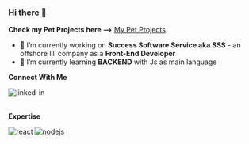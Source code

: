 ### Hi there 👋

<!--
**vantu98/vantu98** is a ✨ _special_ ✨ repository because its `README.md` (this file) appears on your GitHub profile. -->
**Check my Pet Projects here -->** [My Pet Projects](https://github.com/tunv-personal-project)
- 🔭 I’m currently working on **Success Software Service aka SSS** - an offshore IT company as a **Front-End Developer**
- 🌱 I’m currently learning **BACKEND** with Js as main language
<!-- 👯 I’m looking to collaborate on ...
- 🤔 I’m looking for help with ...
- 💬 Ask me about ...
- 📫 How to reach me: ...
- 😄 Pronouns: ...
- ⚡ Fun fact: ...
-->

**Connect With Me**

[<img align="left" alt="linked-in" src="https://img.shields.io/badge/linkedin-%230077B5.svg?&style=for-the-badge&logo=linkedin&logoColor=white" />](https://www.linkedin.com/in/tunv98/)

<br>
<br>

**Expertise**

<img align="left" alt="react" src="https://img.shields.io/badge/react%20-%2320232a.svg?&style=for-the-badge&logo=react&logoColor=%2361DAFB" />

<img align="left" alt="nodejs" src="https://img.shields.io/badge/node.js%20-%2343853D.svg?&style=for-the-badge&logo=node.js&logoColor=white" />
